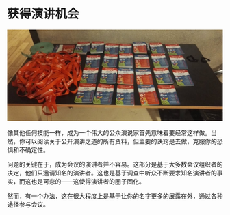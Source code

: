 # 获得演讲机会

![一张有很多挂绳的桌子](../images/e6c9d24ely1h0anvwetzzj20sg0c30v0.jpg)

像其他任何技能一样，成为一个伟大的公众演说家首先意味着要经常这样做。当然，你可以阅读关于公开演讲之道的所有资料，但主要的诀窍是去做，克服你的恐惧和不确定性。

问题的关键在于，成为会议的演讲者并不容易。这部分是基于大多数会议组织者的决定，他们只邀请知名的演讲者。这也是基于调查中听众不断要求知名演讲者的事实，而这也是可悲的——这使得演讲者的圈子固化。

然而，有一个办法，这在很大程度上是基于让你的名字更多的展露在外，通过各种途径参与会议。